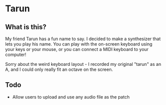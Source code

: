 # Tarun

## What is this?

My friend Tarun has a fun name to say. I decided to make a synthesizer that lets you play his name. You can play with the on-screen keyboard using your keys or your mouse, or you can connect a MIDI keyboard to your computer!

Sorry about the weird keyboard layout - I recorded my original "tarun" as an A, and I could only really fit an octave on the screen. 

## Todo

* Allow users to upload and use any audio file as the patch